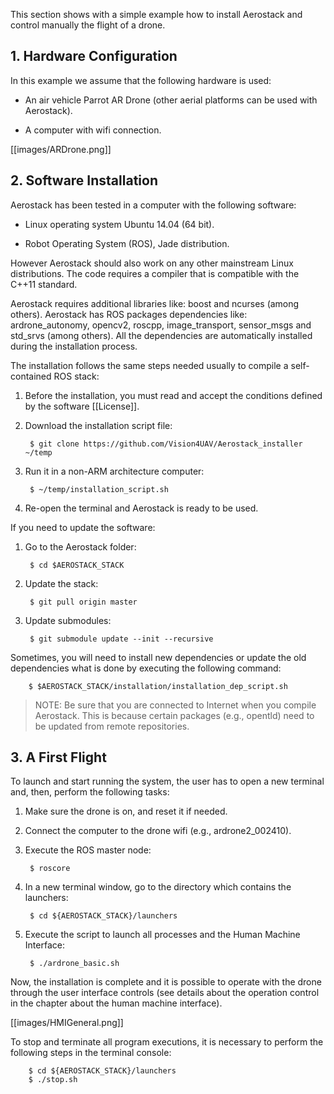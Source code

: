 This section shows with a simple example how to install Aerostack and control manually the flight of a drone. 

## 1. Hardware Configuration

In this example we assume that the following hardware is used:

- An air vehicle Parrot AR Drone (other aerial platforms can be used with Aerostack).

- A computer with wifi connection.

[[images/ARDrone.png]]

## 2. Software Installation

Aerostack has been tested in a computer with the following software:

- Linux operating system Ubuntu 14.04 (64 bit).

- Robot Operating System (ROS), Jade distribution.

However Aerostack should also work on any other mainstream Linux distributions. The code requires a compiler that is compatible with the C++11 standard. 

Aerostack requires additional libraries like: boost and ncurses (among others). Aerostack has ROS packages dependencies like: ardrone_autonomy, opencv2, roscpp, image_transport, sensor_msgs and std_srvs (among others).
All the dependencies are automatically installed during the installation process.

The installation follows the same steps needed usually to compile a self-contained ROS stack:

1. Before the installation, you must read and accept the conditions defined by the software [[License]].

1. Download the installation script file:

        $ git clone https://github.com/Vision4UAV/Aerostack_installer ~/temp

1. Run it in a non-ARM architecture computer: 

        $ ~/temp/installation_script.sh

1. Re-open the terminal and Aerostack is ready to be used.

If you need to update the software:

1. Go to the Aerostack folder:

        $ cd $AEROSTACK_STACK

1. Update the stack:

        $ git pull origin master

1. Update submodules: 

        $ git submodule update --init --recursive

Sometimes, you will need to install new dependencies or update the old dependencies what is done by executing the following command:

        $ $AEROSTACK_STACK/installation/installation_dep_script.sh

> NOTE: Be sure that you are connected to Internet when you compile Aerostack. This is because certain packages (e.g., opentld) need to be updated from remote repositories.

## 3. A First Flight

To launch and start running the system, the user has to open a new terminal and, then, perform the following tasks:

1. Make sure the drone is on, and reset it if needed.

1. Connect the computer to the drone wifi (e.g., ardrone2_002410).

1. Execute the ROS master node:

        $ roscore

1. In a new terminal window, go to the directory which contains the launchers:

        $ cd ${AEROSTACK_STACK}/launchers 

1. Execute the script to launch all processes and the Human Machine Interface:

        $ ./ardrone_basic.sh

Now, the installation is complete and it is possible to operate with the drone through the user interface controls (see details about the operation control in the chapter about the human machine interface).

[[images/HMIGeneral.png]]

To stop and terminate all program executions, it is necessary to perform the following steps in the terminal console:

        $ cd ${AEROSTACK_STACK}/launchers 
        $ ./stop.sh